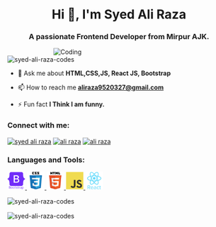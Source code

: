 <h1 align="center">Hi 👋, I'm Syed Ali Raza</h1>
<h3 align="center">A passionate Frontend Developer from Mirpur AJK.</h3>

<img align="Right" alt="Coding" width="400" src="https://user-images.githubusercontent.com/55389276/140866485-8fb1c876-9a8f-4d6a-98dc-08c4981eaf70.gif
">

<p align="left"> <img src="https://komarev.com/ghpvc/?username=syed-ali-raza-codes&label=Profile%20views&color=0e75b6&style=flat" alt="syed-ali-raza-codes" /> </p>

- 💬 Ask me about **HTML,CSS,JS, React JS, Bootstrap**

- 📫 How to reach me **aliraza9520327@gmail.com**

- ⚡ Fun fact **I Think I am funny.**

<h3 align="left">Connect with me:</h3>
<p align="left">
<a href="https://linkedin.com/in/syed ali raza" target="blank"><img align="center" src="https://raw.githubusercontent.com/rahuldkjain/github-profile-readme-generator/master/src/images/icons/Social/linked-in-alt.svg" alt="syed ali raza" height="30" width="40" /></a>
<a href="https://fb.com/ali raza" target="blank"><img align="center" src="https://raw.githubusercontent.com/rahuldkjain/github-profile-readme-generator/master/src/images/icons/Social/facebook.svg" alt="ali raza" height="30" width="40" /></a>
<a href="https://instagram.com/ali raza" target="blank"><img align="center" src="https://raw.githubusercontent.com/rahuldkjain/github-profile-readme-generator/master/src/images/icons/Social/instagram.svg" alt="ali raza" height="30" width="40" /></a>
</p>

<h3 align="left">Languages and Tools:</h3>
<p align="left"> <a href="https://getbootstrap.com" target="_blank" rel="noreferrer"> <img src="https://raw.githubusercontent.com/devicons/devicon/master/icons/bootstrap/bootstrap-plain-wordmark.svg" alt="bootstrap" width="40" height="40"/> </a> <a href="https://www.w3schools.com/css/" target="_blank" rel="noreferrer"> <img src="https://raw.githubusercontent.com/devicons/devicon/master/icons/css3/css3-original-wordmark.svg" alt="css3" width="40" height="40"/> </a> <a href="https://www.w3.org/html/" target="_blank" rel="noreferrer"> <img src="https://raw.githubusercontent.com/devicons/devicon/master/icons/html5/html5-original-wordmark.svg" alt="html5" width="40" height="40"/> </a> <a href="https://developer.mozilla.org/en-US/docs/Web/JavaScript" target="_blank" rel="noreferrer"> <img src="https://raw.githubusercontent.com/devicons/devicon/master/icons/javascript/javascript-original.svg" alt="javascript" width="40" height="40"/> </a> <a href="https://reactjs.org/" target="_blank" rel="noreferrer"> <img src="https://raw.githubusercontent.com/devicons/devicon/master/icons/react/react-original-wordmark.svg" alt="react" width="40" height="40"/> </a> </p>

<p><img align="center" src="https://github-readme-stats.vercel.app/api/top-langs?username=syed-ali-raza-codes&show_icons=true&locale=en&layout=compact" alt="syed-ali-raza-codes" /></p>

<p><img align="center" src="https://github-readme-streak-stats.herokuapp.com/?user=syed-ali-raza-codes&" alt="syed-ali-raza-codes" /></p>
